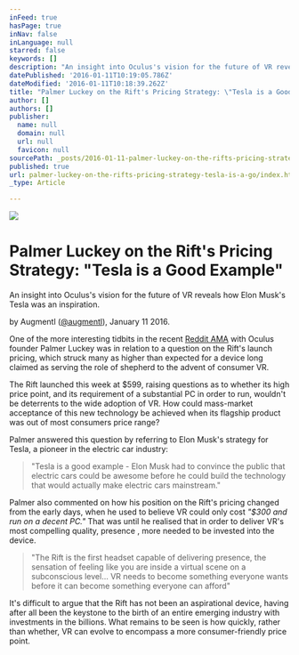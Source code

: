 ```yaml
---
inFeed: true
hasPage: true
inNav: false
inLanguage: null
starred: false
keywords: []
description: "An insight into Oculus's vision for the future of VR reveals how Elon Musk's Tesla was an inspiration."
datePublished: '2016-01-11T10:19:05.786Z'
dateModified: '2016-01-11T10:18:39.262Z'
title: "Palmer Luckey on the Rift's Pricing Strategy: \"Tesla is a Good Example\""
author: []
authors: []
publisher:
  name: null
  domain: null
  url: null
  favicon: null
sourcePath: _posts/2016-01-11-palmer-luckey-on-the-rifts-pricing-strategy-tesla-is-a-go.md
published: true
url: palmer-luckey-on-the-rifts-pricing-strategy-tesla-is-a-go/index.html
_type: Article

---
```

![](https://the-grid-user-content.s3-us-west-2.amazonaws.com/6fcd943a-78ae-446f-b6a4-da04d1c2cd0f.jpg)

# Palmer Luckey on the Rift's Pricing Strategy: "Tesla is a Good Example"

An insight into Oculus's vision for the future of VR reveals how Elon Musk's Tesla was an inspiration.

by Augmentl ([@augmentl][0]), January 11 2016\.

One of the more interesting tidbits in the recent [Reddit AMA][1] with Oculus founder Palmer Luckey was in relation to a question on the Rift's launch pricing, which struck many as higher than expected for a device long claimed as serving the role of shepherd to the advent of consumer VR.

The Rift launched this week at $599, raising questions as to whether its high price point, and its requirement of a substantial PC in order to run, wouldn't be deterrents to the wide adoption of VR. How could mass-market acceptance of this new technology be achieved when its flagship product was out of most consumers price range? 

Palmer answered this question by referring to Elon Musk's strategy for Tesla, a pioneer in the electric car industry: 
> 
> "Tesla is a good example - Elon Musk had to convince the public that electric cars could be awesome before he could build the technology that would actually make electric cars mainstream." 

Palmer also commented on how his position on the Rift's pricing changed from the early days, when he used to believe VR could only cost _"$300 and run on a decent PC."_
That was until he realised that in order to deliver VR's most compelling quality,
presence
, more needed to be invested into the device. 
> 
> "The Rift is the first headset capable of delivering presence, the sensation of feeling like you are inside a virtual scene on a subconscious level... VR needs to become something everyone wants before it can become something everyone can afford"

It's difficult to argue that the Rift has not been an aspirational device, having after all been the keystone to the birth of an entire emerging industry with investments in the billions. What remains to be seen is how quickly, rather than whether, VR can evolve to encompass a more consumer-friendly price point. 

[0]: http://twitter.com/augmentl
[1]: http://augmentl.io/8-highlights-from-an-ama-with-oculus-founder-palmer-luckey/